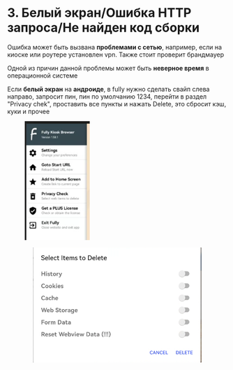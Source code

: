 # 3. Белый экран/Ошибка HTTP запроса/Не найден код сборки

Ошибка может быть вызвана **проблемами с сетью**, например, если на киоске или роутере установлен vpn. Также стоит проверит брандмауер

Одной из причин данной проблемы может быть **неверное время** в операционной системе

Если **белый экран** на **андроиде**, в fully нужно сделать свайп слева направо, запросит пин, пин по умолчанию 1234, перейти в раздел "Privacy chek", проставить все пункты и нажать Delete, это сбросит кэш, куки и прочее

<figure><img src="../.gitbook/assets/image (1) (1).png" alt="" width="149"><figcaption></figcaption></figure>



<p align="center"><img src="../.gitbook/assets/Снимок.PNG" alt="" data-size="original"></p>

